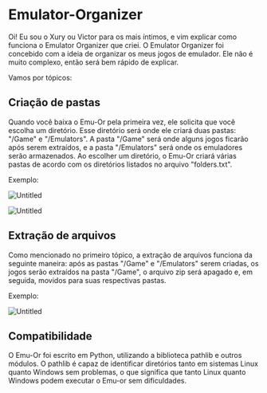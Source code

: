 # Emulator-Organizer

Oi! Eu sou o Xury ou Victor para os mais íntimos, e vim explicar como funciona o Emulator Organizer que criei. O Emulator Organizer foi concebido com a ideia de organizar os meus jogos de emulador. Ele não é muito complexo, então será bem rápido de explicar.

Vamos por tópicos:

## Criação de pastas

Quando você baixa o Emu-Or pela primeira vez, ele solicita que você escolha um diretório. Esse diretório será onde ele criará duas pastas: "/Game" e "/Emulators". A pasta "/Game" será onde alguns jogos ficarão após serem extraídos, e a pasta "/Emulators" será onde os emuladores serão armazenados. Ao escolher um diretório, o Emu-Or criará várias pastas de acordo com os diretórios listados no arquivo "folders.txt". 

Exemplo:

![Untitled](https://prod-files-secure.s3.us-west-2.amazonaws.com/7b1ece91-e147-4146-8e5c-3c5d151fb553/60825d17-6239-487d-b061-6aa6a4ac983f/Untitled.png)

![Untitled](https://prod-files-secure.s3.us-west-2.amazonaws.com/7b1ece91-e147-4146-8e5c-3c5d151fb553/0938e408-4966-4fa7-81dd-c4d7afefb54d/Untitled.png)

## Extração de arquivos

Como mencionado no primeiro tópico, a extração de arquivos funciona da seguinte maneira: após as pastas "/Game" e "/Emulators" serem criadas, os jogos serão extraídos na pasta "/Game", o arquivo zip será apagado e, em seguida, movidos para suas respectivas pastas.

Exemplo: 

![Untitled](https://prod-files-secure.s3.us-west-2.amazonaws.com/7b1ece91-e147-4146-8e5c-3c5d151fb553/f5e27b3e-897a-45aa-a569-e132f37cb7ac/Untitled.png)

## Compatibilidade

O Emu-Or foi escrito em Python, utilizando a biblioteca pathlib e outros módulos. O pathlib é capaz de identificar diretórios tanto em sistemas Linux quanto Windows sem problemas, o que significa que tanto Linux quanto Windows podem executar o Emu-or sem dificuldades.

